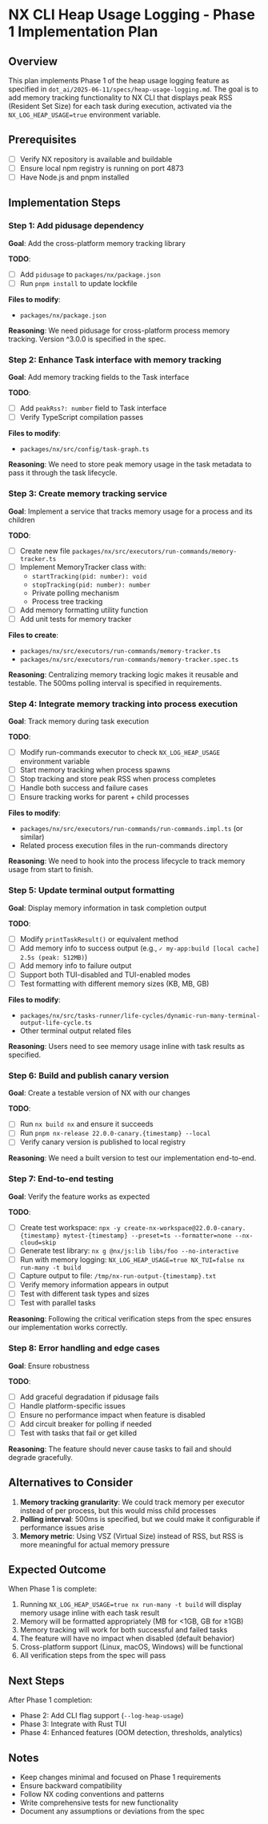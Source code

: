 # NX CLI Heap Usage Logging - Phase 1 Implementation Plan

## Overview

This plan implements Phase 1 of the heap usage logging feature as specified in `dot_ai/2025-06-11/specs/heap-usage-logging.md`. The goal is to add memory tracking functionality to NX CLI that displays peak RSS (Resident Set Size) for each task during execution, activated via the `NX_LOG_HEAP_USAGE=true` environment variable.

## Prerequisites

- [ ] Verify NX repository is available and buildable
- [ ] Ensure local npm registry is running on port 4873
- [ ] Have Node.js and pnpm installed

## Implementation Steps

### Step 1: Add pidusage dependency

**Goal**: Add the cross-platform memory tracking library

**TODO**:
- [ ] Add `pidusage` to `packages/nx/package.json`
- [ ] Run `pnpm install` to update lockfile

**Files to modify**:
- `packages/nx/package.json`

**Reasoning**: We need pidusage for cross-platform process memory tracking. Version ^3.0.0 is specified in the spec.

### Step 2: Enhance Task interface with memory tracking

**Goal**: Add memory tracking fields to the Task interface

**TODO**:
- [ ] Add `peakRss?: number` field to Task interface
- [ ] Verify TypeScript compilation passes

**Files to modify**:
- `packages/nx/src/config/task-graph.ts`

**Reasoning**: We need to store peak memory usage in the task metadata to pass it through the task lifecycle.

### Step 3: Create memory tracking service

**Goal**: Implement a service that tracks memory usage for a process and its children

**TODO**:
- [ ] Create new file `packages/nx/src/executors/run-commands/memory-tracker.ts`
- [ ] Implement MemoryTracker class with:
  - `startTracking(pid: number): void`
  - `stopTracking(pid: number): number`
  - Private polling mechanism
  - Process tree tracking
- [ ] Add memory formatting utility function
- [ ] Add unit tests for memory tracker

**Files to create**:
- `packages/nx/src/executors/run-commands/memory-tracker.ts`
- `packages/nx/src/executors/run-commands/memory-tracker.spec.ts`

**Reasoning**: Centralizing memory tracking logic makes it reusable and testable. The 500ms polling interval is specified in requirements.

### Step 4: Integrate memory tracking into process execution

**Goal**: Track memory during task execution

**TODO**:
- [ ] Modify run-commands executor to check `NX_LOG_HEAP_USAGE` environment variable
- [ ] Start memory tracking when process spawns
- [ ] Stop tracking and store peak RSS when process completes
- [ ] Handle both success and failure cases
- [ ] Ensure tracking works for parent + child processes

**Files to modify**:
- `packages/nx/src/executors/run-commands/run-commands.impl.ts` (or similar)
- Related process execution files in the run-commands directory

**Reasoning**: We need to hook into the process lifecycle to track memory usage from start to finish.

### Step 5: Update terminal output formatting

**Goal**: Display memory information in task completion output

**TODO**:
- [ ] Modify `printTaskResult()` or equivalent method
- [ ] Add memory info to success output (e.g., `✓ my-app:build [local cache] 2.5s (peak: 512MB)`)
- [ ] Add memory info to failure output
- [ ] Support both TUI-disabled and TUI-enabled modes
- [ ] Test formatting with different memory sizes (KB, MB, GB)

**Files to modify**:
- `packages/nx/src/tasks-runner/life-cycles/dynamic-run-many-terminal-output-life-cycle.ts`
- Other terminal output related files

**Reasoning**: Users need to see memory usage inline with task results as specified.

### Step 6: Build and publish canary version

**Goal**: Create a testable version of NX with our changes

**TODO**:
- [ ] Run `nx build nx` and ensure it succeeds
- [ ] Run `pnpm nx-release 22.0.0-canary.{timestamp} --local`
- [ ] Verify canary version is published to local registry

**Reasoning**: We need a built version to test our implementation end-to-end.

### Step 7: End-to-end testing

**Goal**: Verify the feature works as expected

**TODO**:
- [ ] Create test workspace: `npx -y create-nx-workspace@22.0.0-canary.{timestamp} mytest-{timestamp} --preset=ts --formatter=none --nx-cloud=skip`
- [ ] Generate test library: `nx g @nx/js:lib libs/foo --no-interactive`
- [ ] Run with memory logging: `NX_LOG_HEAP_USAGE=true NX_TUI=false nx run-many -t build`
- [ ] Capture output to file: `/tmp/nx-run-output-{timestamp}.txt`
- [ ] Verify memory information appears in output
- [ ] Test with different task types and sizes
- [ ] Test with parallel tasks

**Reasoning**: Following the critical verification steps from the spec ensures our implementation works correctly.

### Step 8: Error handling and edge cases

**Goal**: Ensure robustness

**TODO**:
- [ ] Add graceful degradation if pidusage fails
- [ ] Handle platform-specific issues
- [ ] Ensure no performance impact when feature is disabled
- [ ] Add circuit breaker for polling if needed
- [ ] Test with tasks that fail or get killed

**Reasoning**: The feature should never cause tasks to fail and should degrade gracefully.

## Alternatives to Consider

1. **Memory tracking granularity**: We could track memory per executor instead of per process, but this would miss child processes
2. **Polling interval**: 500ms is specified, but we could make it configurable if performance issues arise
3. **Memory metric**: Using VSZ (Virtual Size) instead of RSS, but RSS is more meaningful for actual memory pressure

## Expected Outcome

When Phase 1 is complete:

1. Running `NX_LOG_HEAP_USAGE=true nx run-many -t build` will display memory usage inline with each task result
2. Memory will be formatted appropriately (MB for <1GB, GB for ≥1GB)
3. Memory tracking will work for both successful and failed tasks
4. The feature will have no impact when disabled (default behavior)
5. Cross-platform support (Linux, macOS, Windows) will be functional
6. All verification steps from the spec will pass

## Next Steps

After Phase 1 completion:
- Phase 2: Add CLI flag support (`--log-heap-usage`)
- Phase 3: Integrate with Rust TUI
- Phase 4: Enhanced features (OOM detection, thresholds, analytics)

## Notes

- Keep changes minimal and focused on Phase 1 requirements
- Ensure backward compatibility
- Follow NX coding conventions and patterns
- Write comprehensive tests for new functionality
- Document any assumptions or deviations from the spec